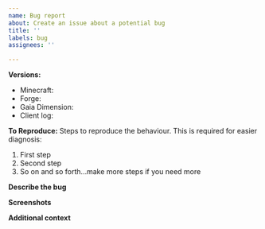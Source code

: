 ```yaml
---
name: Bug report
about: Create an issue about a potential bug
title: ''
labels: bug
assignees: ''

---
```


<!--- THIS IS A COMMENT. IT WILL NOT SHOW UP IN THE FINAL ISSUE. DO NOT REMOVE THEM. -->

**Versions:** <!--- "Latest" is NOT a version -->
 - Minecraft: <!--- [e.g. 1.16.4] (required) -->
 - Forge: <!--- [e.g. 35.1.0] (required) -->
 - Gaia Dimension: <!--- [e.g. 1.3.0] (required) -->
 - Client log: <!--- (attach via [Gist](https://gist.github.com/), optional unless specified) -->

**To Reproduce:**
Steps to reproduce the behaviour. This is required for easier diagnosis:
1. First step
2. Second step
3. So on and so forth...make more steps if you need more

**Describe the bug**
<!--- A clear and concise description of what the bug is. Include details such as what you should expect to happen normally. This is required. -->

**Screenshots**
<!--- For bugs that have a visual glitch. If this bug does not have a visual issue or cannot be conveyed through a screenshot, delete this section. Video evidence may be used here, too.) -->

**Additional context**
<!--- Include any details that could not fit into any of the categories above. This may include other mod information, links to issues on other repositories for cross-referencing, and any other note that may be important. This section is optional. -->
